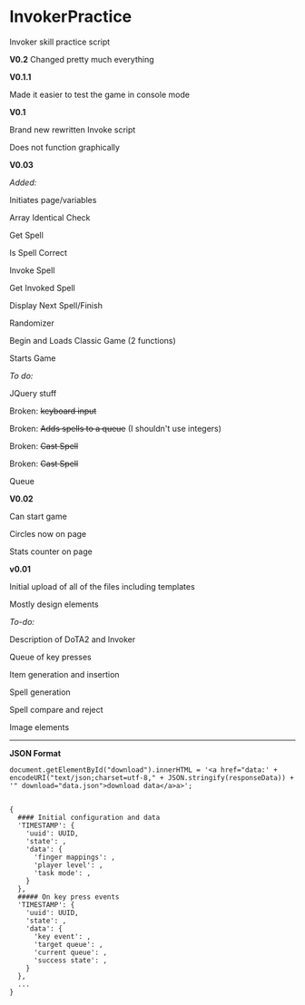 # InvokerPractice
Invoker skill practice script

**V0.2**
Changed pretty much everything

**V0.1.1**

Made it easier to test the game in console mode

**V0.1**

Brand new rewritten Invoke script

Does not function graphically

**V0.03**

*Added:*

Initiates page/variables

Array Identical Check

Get Spell

Is Spell Correct

Invoke Spell

Get Invoked Spell

Display Next Spell/Finish

Randomizer

Begin and Loads Classic Game (2 functions)

Starts Game

*To do:*

JQuery stuff 

Broken: ~~keyboard input~~

Broken: ~~Adds spells to a queue~~ (I shouldn't use integers)

Broken: ~~Cast Spell~~

Broken: ~~Cast Spell~~

Queue

**V0.02**

Can start game

Circles now on page

Stats counter on page

**v0.01**

Initial upload of all of the files including templates

Mostly design elements

*To-do:*

Description of DoTA2 and Invoker

Queue of key presses

Item generation and insertion 

Spell generation

Spell compare and reject

Image elements

---

**JSON Format**

	document.getElementById("download").innerHTML = '<a href="data:' + encodeURI("text/json;charset=utf-8," + JSON.stringify(responseData)) + '" download="data.json">download data</a>a>';


	{
	  #### Initial configuration and data
	  'TIMESTAMP': {
		'uuid': UUID,
		'state': ,
		'data': {
		  'finger mappings': ,
		  'player level': ,
		  'task mode': ,
		}
	  },
	  ##### On key press events
	  'TIMESTAMP': {
		'uuid': UUID,
		'state': ,
		'data': {
		  'key event': ,
		  'target queue': ,
		  'current queue': ,
		  'success state': ,
		}
	  },
	  ...
	}
